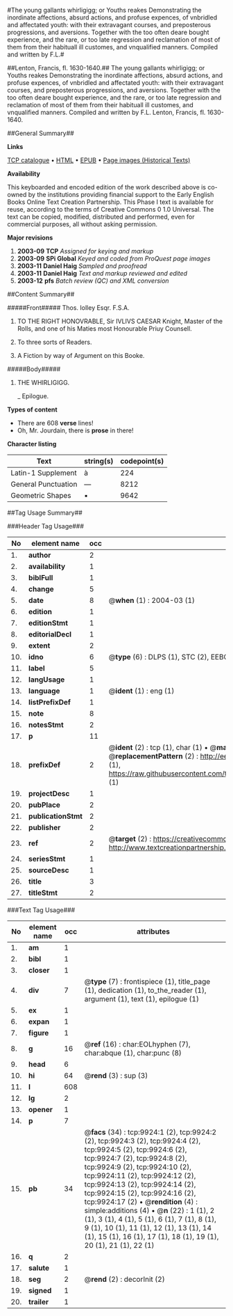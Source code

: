 #The young gallants whirligigg; or Youths reakes Demonstrating the inordinate affections, absurd actions, and profuse expences, of vnbridled and affectated youth: with their extravagant courses, and preposterous progressions, and aversions. Together with the too often deare bought experience, and the rare, or too late regression and reclamation of most of them from their habituall ill customes, and vnqualified manners. Compiled and written by F.L.#

##Lenton, Francis, fl. 1630-1640.##
The young gallants whirligigg; or Youths reakes Demonstrating the inordinate affections, absurd actions, and profuse expences, of vnbridled and affectated youth: with their extravagant courses, and preposterous progressions, and aversions. Together with the too often deare bought experience, and the rare, or too late regression and reclamation of most of them from their habituall ill customes, and vnqualified manners. Compiled and written by F.L.
Lenton, Francis, fl. 1630-1640.

##General Summary##

**Links**

[TCP catalogue](http://www.ota.ox.ac.uk/tcp/)  • 
[HTML](http://tei.it.ox.ac.uk/tcp/Texts-HTML/free/A05/A05324.html)  • 
[EPUB](http://tei.it.ox.ac.uk/tcp/Texts-EPUB/free/A05/A05324.epub) • 
[Page images (Historical Texts)](https://data.historicaltexts.jisc.ac.uk/view?pubId=eebo-99845048e&pageId=eebo-99845048e-9924-1)

**Availability**

This keyboarded and encoded edition of the
	       work described above is co-owned by the institutions
	       providing financial support to the Early English Books
	       Online Text Creation Partnership. This Phase I text is
	       available for reuse, according to the terms of Creative
	       Commons 0 1.0 Universal. The text can be copied,
	       modified, distributed and performed, even for
	       commercial purposes, all without asking permission.

**Major revisions**

1. __2003-09__ __TCP__ *Assigned for keying and markup*
1. __2003-09__ __SPi Global__ *Keyed and coded from ProQuest page images*
1. __2003-11__ __Daniel Haig__ *Sampled and proofread*
1. __2003-11__ __Daniel Haig__ *Text and markup reviewed and edited*
1. __2003-12__ __pfs__ *Batch review (QC) and XML conversion*

##Content Summary##

#####Front#####
Thos. Iolley Esqr. F.S.A.
1. TO THE RIGHT HONOVRABLE, Sir IVLIVS CAESAR Knight, Master of the Rolls, and one of his Maties most Honourable Priuy Counsell.

1. To three sorts of Readers.

1. A Fiction by way of Argument on this Booke.

#####Body#####

1. THE WHIRLIGIGG.

    _ Epilogue.

**Types of content**

  * There are 608 **verse** lines!
  * Oh, Mr. Jourdain, there is **prose** in there!

**Character listing**


|Text|string(s)|codepoint(s)|
|---|---|---|
|Latin-1 Supplement|à|224|
|General Punctuation|—|8212|
|Geometric Shapes|▪|9642|

##Tag Usage Summary##

###Header Tag Usage###

|No|element name|occ|attributes|
|---|---|---|---|
|1.|__author__|2||
|2.|__availability__|1||
|3.|__biblFull__|1||
|4.|__change__|5||
|5.|__date__|8| @__when__ (1) : 2004-03 (1)|
|6.|__edition__|1||
|7.|__editionStmt__|1||
|8.|__editorialDecl__|1||
|9.|__extent__|2||
|10.|__idno__|6| @__type__ (6) : DLPS (1), STC (2), EEBO-CITATION (1), PROQUEST (1), VID (1)|
|11.|__label__|5||
|12.|__langUsage__|1||
|13.|__language__|1| @__ident__ (1) : eng (1)|
|14.|__listPrefixDef__|1||
|15.|__note__|8||
|16.|__notesStmt__|2||
|17.|__p__|11||
|18.|__prefixDef__|2| @__ident__ (2) : tcp (1), char (1)  •  @__matchPattern__ (2) : ([0-9\-]+):([0-9IVX]+) (1), (.+) (1)  •  @__replacementPattern__ (2) : http://eebo.chadwyck.com/downloadtiff?vid=$1&page=$2 (1), https://raw.githubusercontent.com/textcreationpartnership/Texts/master/tcpchars.xml#$1 (1)|
|19.|__projectDesc__|1||
|20.|__pubPlace__|2||
|21.|__publicationStmt__|2||
|22.|__publisher__|2||
|23.|__ref__|2| @__target__ (2) : https://creativecommons.org/publicdomain/zero/1.0/ (1), http://www.textcreationpartnership.org/docs/. (1)|
|24.|__seriesStmt__|1||
|25.|__sourceDesc__|1||
|26.|__title__|3||
|27.|__titleStmt__|2||


###Text Tag Usage###

|No|element name|occ|attributes|
|---|---|---|---|
|1.|__am__|1||
|2.|__bibl__|1||
|3.|__closer__|1||
|4.|__div__|7| @__type__ (7) : frontispiece (1), title_page (1), dedication (1), to_the_reader (1), argument (1), text (1), epilogue (1)|
|5.|__ex__|1||
|6.|__expan__|1||
|7.|__figure__|1||
|8.|__g__|16| @__ref__ (16) : char:EOLhyphen (7), char:abque (1), char:punc (8)|
|9.|__head__|6||
|10.|__hi__|64| @__rend__ (3) : sup (3)|
|11.|__l__|608||
|12.|__lg__|2||
|13.|__opener__|1||
|14.|__p__|7||
|15.|__pb__|34| @__facs__ (34) : tcp:9924:1 (2), tcp:9924:2 (2), tcp:9924:3 (2), tcp:9924:4 (2), tcp:9924:5 (2), tcp:9924:6 (2), tcp:9924:7 (2), tcp:9924:8 (2), tcp:9924:9 (2), tcp:9924:10 (2), tcp:9924:11 (2), tcp:9924:12 (2), tcp:9924:13 (2), tcp:9924:14 (2), tcp:9924:15 (2), tcp:9924:16 (2), tcp:9924:17 (2)  •  @__rendition__ (4) : simple:additions (4)  •  @__n__ (22) : 1 (1), 2 (1), 3 (1), 4 (1), 5 (1), 6 (1), 7 (1), 8 (1), 9 (1), 10 (1), 11 (1), 12 (1), 13 (1), 14 (1), 15 (1), 16 (1), 17 (1), 18 (1), 19 (1), 20 (1), 21 (1), 22 (1)|
|16.|__q__|2||
|17.|__salute__|1||
|18.|__seg__|2| @__rend__ (2) : decorInit (2)|
|19.|__signed__|1||
|20.|__trailer__|1||
